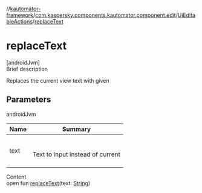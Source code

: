 //[kautomator-framework](../../index.md)/[com.kaspersky.components.kautomator.component.edit](../index.md)/[UiEditableActions](index.md)/[replaceText](replace-text.md)



# replaceText  
[androidJvm]  
Brief description  


Replaces the current view text with given



## Parameters  
  
androidJvm  
  
|  Name|  Summary| 
|---|---|
| text| <br><br>Text to input instead of current<br><br>
  
  
Content  
open fun [replaceText](replace-text.md)(text: [String](https://kotlinlang.org/api/latest/jvm/stdlib/kotlin/-string/index.html))  



